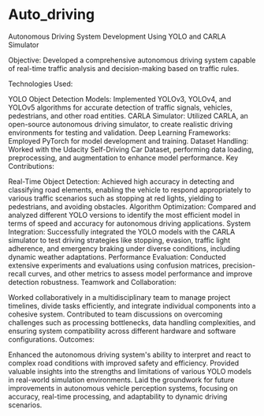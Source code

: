 # Auto_driving
Autonomous Driving System Development Using YOLO and CARLA Simulator

Objective: Developed a comprehensive autonomous driving system capable of real-time traffic analysis and decision-making based on traffic rules.

Technologies Used:

YOLO Object Detection Models: Implemented YOLOv3, YOLOv4, and YOLOv5 algorithms for accurate detection of traffic signals, vehicles, pedestrians, and other road entities.
CARLA Simulator: Utilized CARLA, an open-source autonomous driving simulator, to create realistic driving environments for testing and validation.
Deep Learning Frameworks: Employed PyTorch for model development and training.
Dataset Handling: Worked with the Udacity Self-Driving Car Dataset, performing data loading, preprocessing, and augmentation to enhance model performance.
Key Contributions:

Real-Time Object Detection: Achieved high accuracy in detecting and classifying road elements, enabling the vehicle to respond appropriately to various traffic scenarios such as stopping at red lights, yielding to pedestrians, and avoiding obstacles.
Algorithm Optimization: Compared and analyzed different YOLO versions to identify the most efficient model in terms of speed and accuracy for autonomous driving applications.
System Integration: Successfully integrated the YOLO models with the CARLA simulator to test driving strategies like stopping, evasion, traffic light adherence, and emergency braking under diverse conditions, including dynamic weather adaptations.
Performance Evaluation: Conducted extensive experiments and evaluations using confusion matrices, precision-recall curves, and other metrics to assess model performance and improve detection robustness.
Teamwork and Collaboration:

Worked collaboratively in a multidisciplinary team to manage project timelines, divide tasks efficiently, and integrate individual components into a cohesive system.
Contributed to team discussions on overcoming challenges such as processing bottlenecks, data handling complexities, and ensuring system compatibility across different hardware and software configurations.
Outcomes:

Enhanced the autonomous driving system's ability to interpret and react to complex road conditions with improved safety and efficiency.
Provided valuable insights into the strengths and limitations of various YOLO models in real-world simulation environments.
Laid the groundwork for future improvements in autonomous vehicle perception systems, focusing on accuracy, real-time processing, and adaptability to dynamic driving scenarios.
